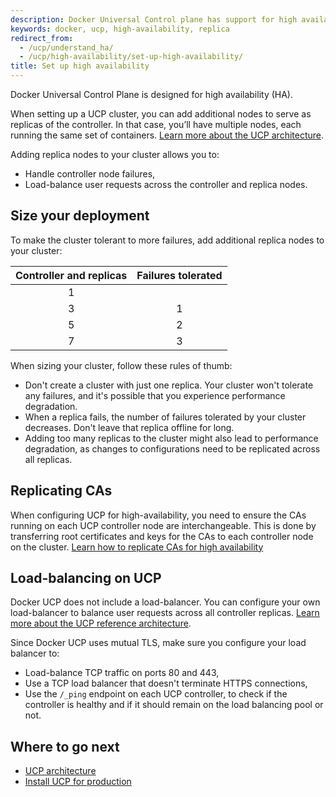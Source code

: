 ```yaml
---
description: Docker Universal Control plane has support for high availability. Learn how to set up your installation to ensure it tolerates failures.
keywords: docker, ucp, high-availability, replica
redirect_from:
  - /ucp/understand_ha/
  - /ucp/high-availability/set-up-high-availability/
title: Set up high availability
---
```

Docker Universal Control Plane is designed for high availability (HA).

When setting up a UCP cluster, you can add additional nodes to serve as replicas of the controller. In that case, you’ll have multiple nodes, each running the same set of containers. [Learn more about the UCP architecture](../architecture.md).

Adding replica nodes to your cluster allows you to:

* Handle controller node failures,
* Load-balance user requests across the controller and replica nodes.

## Size your deployment

To make the cluster tolerant to more failures, add additional replica nodes to your cluster:

| Controller and replicas | Failures tolerated |
|:-----------------------:|:------------------:|
|            1            |                    |
|            3            |         1          |
|            5            |         2          |
|            7            |         3          |

When sizing your cluster, follow these rules of thumb:

* Don't create a cluster with just one replica. Your cluster won't tolerate any failures, and it's possible that you experience performance degradation.
* When a replica fails, the number of failures tolerated by your cluster decreases. Don't leave that replica offline for long.
* Adding too many replicas to the cluster might also lead to performance degradation, as changes to configurations need to be replicated across all replicas.

## Replicating CAs

When configuring UCP for high-availability, you need to ensure the CAs running on each UCP controller node are interchangeable. This is done by transferring root certificates and keys for the CAs to each controller node on the cluster. [Learn how to replicate CAs for high availability](replicate-cas.md)

## Load-balancing on UCP

Docker UCP does not include a load-balancer. You can configure your own load-balancer to balance user requests across all controller replicas. [Learn more about the UCP reference architecture](https://www.docker.com/sites/default/files/RA_UCP%20Load%20Balancing-Feb%202016_0.pdf).

Since Docker UCP uses mutual TLS, make sure you configure your load balancer to:

* Load-balance TCP traffic on ports 80 and 443,
* Use a TCP load balancer that doesn't terminate HTTPS connections,
* Use the `/_ping` endpoint on each UCP controller, to check if the controller is healthy and if it should remain on the load balancing pool or not.

## Where to go next

* [UCP architecture](../architecture.md)
* [Install UCP for production](../installation/install-production.md)